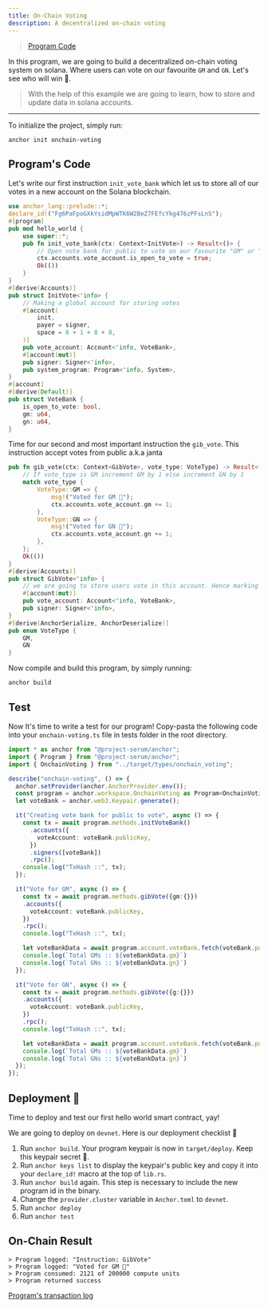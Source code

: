 ```yaml
---
title: On-Chain Voting
description: A decentralized on-chain voting 
---
```

> [Program Code](https://github.com/coral-xyz/anchor-by-example/tree/master/programs/onchain-voting)

In this program, we are going to build a decentralized on-chain voting system on solana. Where users can vote on our favourite `GM` and `GN`. Let's see who will win 🚀.

> With the help of this example we are going to learn, how to store and update data in solana accounts.

---

To initialize the project, simply run:
```shell
anchor init onchain-voting
```
## Program's Code
Let's write our first instruction `init_vote_bank` which let us to store all of our votes in a new account on the Solana blockchain.
```rust
use anchor_lang::prelude::*;
declare_id!("Fg6PaFpoGXkYsidMpWTK6W2BeZ7FEfcYkg476zPFsLnS");
#[program]
pub mod hello_world {
    use super::*;
    pub fn init_vote_bank(ctx: Context<InitVote>) -> Result<()> {
        // Open vote bank for public to vote on our favourite "GM" or "GN"
        ctx.accounts.vote_account.is_open_to_vote = true;
        Ok(())
    }
}
#[derive(Accounts)]
pub struct InitVote<'info> {
    // Making a global account for storing votes
    #[account(
        init, 
        payer = signer, 
        space = 8 + 1 + 8 + 8, 
    )] 
    pub vote_account: Account<'info, VoteBank>,
    #[account(mut)]
    pub signer: Signer<'info>,
    pub system_program: Program<'info, System>,
}
#[account]
#[derive(Default)]
pub struct VoteBank {
    is_open_to_vote: bool,
    gm: u64, 
    gn: u64,
}
```

Time for our second and most important instruction the `gib_vote`. This instruction accept votes from public a.k.a janta
```rust
pub fn gib_vote(ctx: Context<GibVote>, vote_type: VoteType) -> Result<()> {
    // If vote_type is GM increment GM by 1 else increment GN by 1
    match vote_type {
        VoteType::GM => {
            msg!("Voted for GM 🤝");
            ctx.accounts.vote_account.gm += 1; 
        },
        VoteType::GN => {
            msg!("Voted for GN 🤞");
            ctx.accounts.vote_account.gn += 1; 
        },
    };
    Ok(())
}
#[derive(Accounts)]
pub struct GibVote<'info> {
    // we are going to store users vote in this account. Hence marking it as mutable(mut), 
    #[account(mut)] 
    pub vote_account: Account<'info, VoteBank>,
    pub signer: Signer<'info>,
}
#[derive(AnchorSerialize, AnchorDeserialize)]
pub enum VoteType {
    GM,
    GN
}
```

Now compile and build this program, by simply running:
```shell
anchor build
```
## Test
Now It's time to write a test for our program! Copy-pasta the following code into your `onchain-voting.ts` file in tests folder in the root directory.
```typescript
import * as anchor from "@project-serum/anchor";
import { Program } from "@project-serum/anchor";
import { OnchainVoting } from "../target/types/onchain_voting";

describe("onchain-voting", () => {
  anchor.setProvider(anchor.AnchorProvider.env());
  const program = anchor.workspace.OnchainVoting as Program<OnchainVoting>;
  let voteBank = anchor.web3.Keypair.generate();

  it("Creating vote bank for public to vote", async () => {
    const tx = await program.methods.initVoteBank()
      .accounts({
        voteAccount: voteBank.publicKey,
      })
      .signers([voteBank])
      .rpc();
    console.log("TxHash ::", tx);
  });

  it("Vote for GM", async () => { 
    const tx = await program.methods.gibVote({gm:{}})
    .accounts({
      voteAccount: voteBank.publicKey,
    })
    .rpc();
    console.log("TxHash ::", tx);

    let voteBankData = await program.account.voteBank.fetch(voteBank.publicKey);
    console.log(`Total GMs :: ${voteBankData.gm}`)
    console.log(`Total GNs :: ${voteBankData.gn}`)
  });

  it("Vote for GN", async () => { 
    const tx = await program.methods.gibVote({g:{}})
    .accounts({
      voteAccount: voteBank.publicKey,
    })
    .rpc();
    console.log("TxHash ::", tx);

    let voteBankData = await program.account.voteBank.fetch(voteBank.publicKey);
    console.log(`Total GMs :: ${voteBankData.gm}`)
    console.log(`Total GNs :: ${voteBankData.gn}`)
  });
});
```

## Deployment 🎉
Time to deploy and test our first hello world smart contract, yay! 

We are going to deploy on `devnet`. Here is our deployment checklist 🚀

1. Run `anchor build`. Your program keypair is now in `target/deploy`. Keep this keypair secret 🤫.
2. Run `anchor keys list` to display the keypair's public key and copy it into your `declare_id!` macro at the top of `lib.rs`.
3. Run `anchor build` again. This step is necessary to include the new program id in the binary.
4. Change the `provider.cluster` variable in `Anchor.toml` to `devnet`.
5. Run `anchor deploy`
6. Run `anchor test`

## On-Chain Result
```shell
> Program logged: "Instruction: GibVote"
> Program logged: "Voted for GM 🤝"
> Program consumed: 2121 of 200000 compute units
> Program returned success
```

[Program's transaction log](https://explorer.solana.com/tx/cZRfUaFshh4jyweT3ZAtVxcCatxSHujku76ar6NJRjGxyyFE8BX7PPs8ZXv4cEvVXQKz1TX7XEqhrmeDcqHRf1j?cluster=devnet#ix-1)